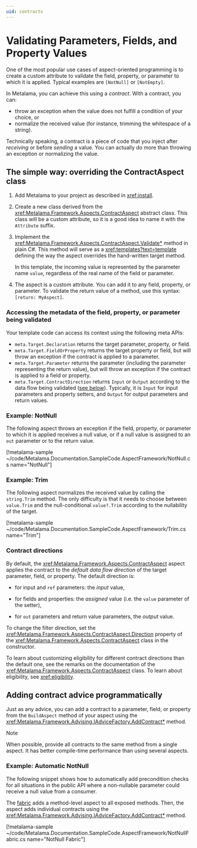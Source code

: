 ```yaml
---
uid: contracts
---
```


# Validating Parameters, Fields, and Property Values

One of the most popular use cases of aspect-oriented programming is to create a custom attribute to validate the field, property, or parameter to which it is applied. Typical examples are `[NotNull]` or `[NotEmpty]`.

In Metalama, you can achieve this using a _contract_. With a contract, you can:

* throw an exception when the value does not fulfill a condition of your choice, or
* normalize the received value (for instance, trimming the whitespace of a string).

Technically speaking, a contract is a piece of code that you inject after _receiving_ or before _sending_ a value. You can actually do more than throwing an exception or normalizing the value.


## The simple way: overriding the ContractAspect class

1. Add Metalama to your project as described in <xref:install>.

2. Create a new class derived from the <xref:Metalama.Framework.Aspects.ContractAspect> abstract class. This class will be a custom attribute, so it is a good idea to name it with the `Attribute` suffix.


3. Implement the <xref:Metalama.Framework.Aspects.ContractAspect.Validate*> method in plain C#. This method will serve as a <xref:templates?text=template> defining the way the aspect overrides the hand-written target method.

    In this template, the incoming value is represented by the parameter name `value`, regardless of the real name of the field or parameter.


4. The aspect is a custom attribute. You can add it to any field, property, or parameter. To validate the return value of a method, use this syntax: `[return: MyAspect]`.

### Accessing the metadata of the field, property, or parameter being validated

Your template code can access its context using the following meta APIs:

* `meta.Target.Declaration` returns the target parameter, property, or field.
* `meta.Target.FieldOrProperty` returns the target property or field, but will throw an exception if the contract is applied to a parameter.
* `meta.Target.Parameter` returns the parameter (including the parameter representing the return value), but will throw an exception if the contract is applied to a field or property.
* `meta.Target.ContractDirection` returns `Input` or `Output` according to the data flow being validated ([see below](#contract-directions)). Typically, it is `Input` for input parameters and property setters, and `Output` for output parameters and return values.


### Example: NotNull

The following aspect throws an exception if the field, property, or parameter to which it is applied receives a null value, or if a null value is assigned to an `out` parameter or to the return value.

[!metalama-sample  ~/code/Metalama.Documentation.SampleCode.AspectFramework/NotNull.cs name="NotNull"]

### Example: Trim

The following aspect normalizes the received value by calling the `string.Trim` method. The only difficulty is that it needs to choose between `value.Trim` and the null-conditional `value?.Trim` according to the nullability of the target.

[!metalama-sample  ~/code/Metalama.Documentation.SampleCode.AspectFramework/Trim.cs name="Trim"]


### Contract directions

By default, the <xref:Metalama.Framework.Aspects.ContractAspect> aspect applies the contract to the _default data flow direction_ of the target parameter, field, or property. The default direction is:

* for input and `ref` parameters: the _input_ value,

* for fields and properties: the _assigned_ value (i.e. the `value` parameter of the setter),

* for `out` parameters and return value parameters, the _output_ value.

To change the filter direction, set the <xref:Metalama.Framework.Aspects.ContractAspect.Direction> property of the <xref:Metalama.Framework.Aspects.ContractAspect> class in the constructor.

To learn about customizing eligibility for different contract directions than the default one, see the remarks on the documentation of the <xref:Metalama.Framework.Aspects.ContractAspect> class. To learn about eligibility, see <xref:eligibility>.

## Adding contract advice programmatically

Just as any advice, you can add a contract to a parameter, field, or property from the `BuildAspect` method of your aspect using the <xref:Metalama.Framework.Advising.IAdviceFactory.AddContract*> method.

> [!NOTE]
> When possible, provide all contracts to the same method from a single aspect. It has better compile-time performance than using several aspects.

### Example: Automatic NotNull

The following snippet shows how to automatically add precondition checks for all situations in the public API where a non-nullable parameter could receive a null value from a consumer.

The [fabric](xref:fabrics) adds a method-level aspect to all exposed methods. Then, the aspect adds individual contracts using the <xref:Metalama.Framework.Advising.IAdviceFactory.AddContract*> method.


[!metalama-sample ~/code/Metalama.Documentation.SampleCode.AspectFramework/NotNullFabric.cs name="NotNull Fabric"]

